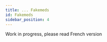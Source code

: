 ```yaml
---
title: ... Fakemeds
id: Fakemeds
sidebar_position: 4
---
```


Work in progress, please read French version
